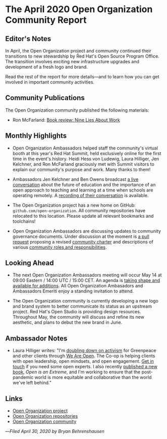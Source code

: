 # The April 2020 Open Organization Community Report

## Editor's Notes

In April, the Open Organization project and community continued their transitions to new stewardship by Red Hat's Open Source Program Office. The transition involves exciting new infrastructure upgrades and development of a fresh logo and brand.

Read the rest of the report for more details—and to learn how you can get involved in important community activities.

## Community Publications

The Open Organization community published the following materials:

- Ron McFarland: [Book review: Nine Lies About Work](https://opensource.com/open-organization/20/4/book-review-nine-lies-about-work)

## Monthly Highlights

- Open Organization Ambassadors helped staff the community's virtual booth at this year's Red Hat Summit, held exclusively online for the first time in the event's history. Heidi Hess von Ludewig, Laura Hilliger, Jen Kelchner, and Ron McFarland graciously met with Summit visitors to explain our community's purpose and work. Many thanks to them!

- Ambassadors Jen Kelchner and Ben Owens broadcast [a live conversation](https://ldr21.com/education-in-crisis-live-qa-04-17-2020/) about the future of education and the importance of an open approach to teaching and learning at a time when schools are operating remotely. A [recording of their conversation](https://www.youtube.com/watch?v=SI7MdW6K-so) is available.

- The Open Organization project has a new home on GitHub: ``github.com/open-organization``. All community repositories have relocated to this location. Please update all relevant bookmarks and toolchains!

- Open Organization Ambassadors are discussing updates to community governance documents. Under discussion at the moment is [a pull request](https://github.com/open-organization/governance/pull/8) proposing a revised [community charter](https://github.com/open-organization/governance/blob/cf68711b165f36fde9d5b25d27c731a61864b2e3/project-and-community-description.md) and descriptions of various [community roles and responsibilities](https://github.com/open-organization/governance/blob/cf68711b165f36fde9d5b25d27c731a61864b2e3/community-roles.md).

## Looking Ahead

- The next Open Organization Ambassadors meeting will occur May 14 at 09:00 Eastern / 14:00 UTC / 15:00 CET. An agenda is [taking shape and available for additions](https://www.theopenorganization.community/t/may-14-2020-meeting/127). All Open Organization Ambasadors and Ambassadors Emeriti enjoy a standing invitation to attend.

- The Open Organization community is currently developing a new logo and brand system to better communicate its status as an upstream project. Red Hat's Open Studio is providing design resources. Throughout May, the community will discuss and refine its new aesthetic, and plans to debut the new brand in June.

## Ambassador Notes

- Laura Hilliger writes: "I'm [doubling down on activism](https://blog.weareopen.coop/this-50th-earth-day-activism-is-more-important-than-ever-b2edacbe5989) for Greenpeace and other clients through [We Are Open](https://weareopen.coop/). The Co-op is helping clients with open leadership, open mindsets, and open engagement. [Get in touch](https://weareopen.coop/contact/) if you need some open experts. I also recently [published a new book](https://leanpub.com/extremeopen), *Open is an Extreme*, and I'm working to ensure that the post-pandemic world is more equitable and collaborative than the world we've left behind."

## Links

- [Open Organization project](http://www.theopenorganization.org/)
- [Open Organization repositories](http://github.com/open-organization)
- [Open Organization community](http://theopenorganization.community)

—*Filed April 30, 2020 by Bryan Behrenshausen*

